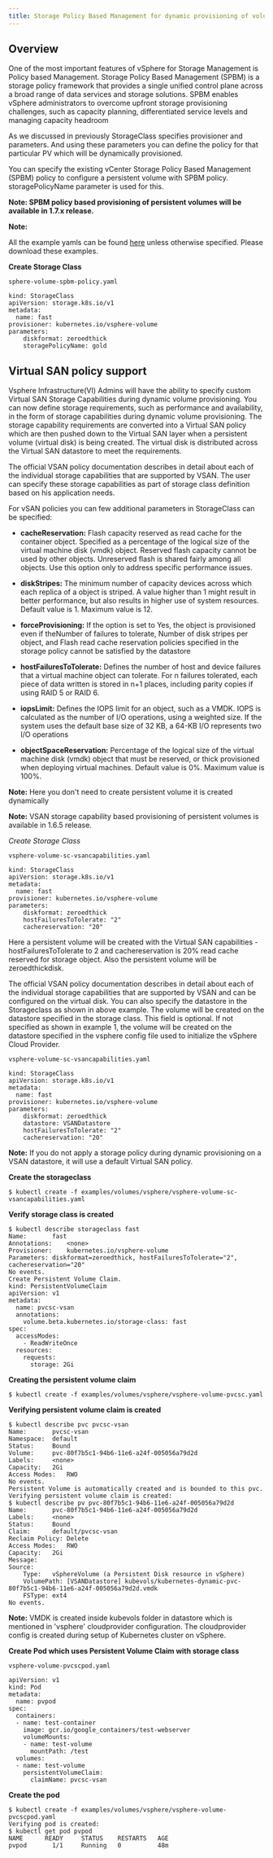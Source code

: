 ```yaml
---
title: Storage Policy Based Management for dynamic provisioning of volumes
---
```


## Overview

One of the most important features of vSphere for Storage Management is Policy based Management. Storage Policy Based Management (SPBM) is a storage policy framework that provides a single unified control plane across a broad range of data services and storage solutions. SPBM enables vSphere administrators to overcome upfront storage provisioning challenges, such as capacity planning, differentiated service levels and managing capacity headroom
 
As we discussed in previously StorageClass specifies provisioner and parameters. And using these parameters you can define the policy for that particular PV which will be dynamically provisioned. 
 
You can specify the existing vCenter Storage Policy Based Management (SPBM) policy to configure a persistent volume with SPBM policy. storagePolicyName parameter is used for this.
 
**Note: SPBM policy based provisioning of persistent volumes will be available in 1.7.x release.**

**Note:**

All the example yamls can be found [here](https://github.com/kubernetes/kubernetes/tree/master/examples/volumes/vsphere) unless otherwise specified. Please download these examples.

**Create Storage Class**

```
sphere-volume-spbm-policy.yaml

kind: StorageClass
apiVersion: storage.k8s.io/v1
metadata:
  name: fast
provisioner: kubernetes.io/vsphere-volume
parameters:
    diskformat: zeroedthick
    storagePolicyName: gold
```

## Virtual SAN policy support

Vsphere Infrastructure(VI) Admins will have the ability to specify custom Virtual SAN Storage Capabilities during dynamic volume provisioning. You can now define storage requirements, such as performance and availability, in the form of storage capabilities during dynamic volume provisioning. The storage capability requirements are converted into a Virtual SAN policy which are then pushed down to the Virtual SAN layer when a persistent volume (virtual disk) is being created. The virtual disk is distributed across the Virtual SAN datastore to meet the requirements.

The official VSAN policy documentation describes in detail about each of the individual storage capabilities that are supported by VSAN. The user can specify these storage capabilities as part of storage class definition based on his application needs.
 
For vSAN policies you can few additional parameters in StorageClass can be specified:

* **cacheReservation:** Flash capacity reserved as read cache for the container object. Specified as a percentage of the logical size of the virtual machine disk (vmdk) object. Reserved flash capacity cannot be used by other objects. Unreserved flash is shared fairly among all objects. Use this option only to address specific performance issues.

* **diskStripes:** The minimum number of capacity devices across which each replica of a object is striped. A value higher than 1 might result in better performance, but also results in higher use of system resources. Default value is 1. Maximum value is 12.

* **forceProvisioning:** If the option is set to Yes, the object is provisioned even if theNumber of failures to tolerate, Number of disk stripes per object, and Flash read cache reservation policies specified in the storage policy cannot be satisfied by the datastore

* **hostFailuresToTolerate:** Defines the number of host and device failures that a virtual machine object can tolerate. For n failures tolerated, each piece of data written is stored in n+1 places, including parity copies if using RAID 5 or RAID 6.

* **iopsLimit:** Defines the IOPS limit for an object, such as a VMDK. IOPS is calculated as the number of I/O operations, using a weighted size. If the system uses the default base size of 32 KB, a 64-KB I/O represents two I/O operations

* **objectSpaceReservation:** Percentage of the logical size of the virtual machine disk (vmdk) object that must be reserved, or thick provisioned when deploying virtual machines. Default value is 0%. Maximum value is 100%.
 
 
**Note:** Here you don't need to create persistent volume it is created dynamically

**Note:** VSAN storage capability based provisioning of persistent volumes is available in 1.6.5 release.


*Create Storage Class*

```
vsphere-volume-sc-vsancapabilities.yaml

kind: StorageClass
apiVersion: storage.k8s.io/v1
metadata:
  name: fast
provisioner: kubernetes.io/vsphere-volume
parameters:
    diskformat: zeroedthick
    hostFailuresToTolerate: "2"
    cachereservation: "20"
```

Here a persistent volume will be created with the Virtual SAN capabilities - hostFailuresToTolerate to 2 and cachereservation is 20% read cache reserved for storage object. Also the persistent volume will be zeroedthickdisk.  

The official VSAN policy documentation describes in detail about each of the individual storage capabilities that are supported by VSAN and can be configured on the virtual disk.
You can also specify the datastore in the Storageclass as shown in above example. The volume will be created on the datastore specified in the storage class. This field is optional. If not specified as shown in example 1, the volume will be created on the datastore specified in the vsphere config file used to initialize the vSphere Cloud Provider.

```
vsphere-volume-sc-vsancapabilities.yaml

kind: StorageClass
apiVersion: storage.k8s.io/v1
metadata:
  name: fast
provisioner: kubernetes.io/vsphere-volume
parameters:
    diskformat: zeroedthick
    datastore: VSANDatastore
    hostFailuresToTolerate: "2"
    cachereservation: "20"
```

**Note:** If you do not apply a storage policy during dynamic provisioning on a VSAN datastore, it will use a default Virtual SAN policy.

**Create the storageclass**

```
$ kubectl create -f examples/volumes/vsphere/vsphere-volume-sc-vsancapabilities.yaml
```

**Verify storage class is created**

```
$ kubectl describe storageclass fast
Name:		fast
Annotations:	<none>
Provisioner:	kubernetes.io/vsphere-volume
Parameters:	diskformat=zeroedthick, hostFailuresToTolerate="2", cachereservation="20"
No events.
Create Persistent Volume Claim.
kind: PersistentVolumeClaim
apiVersion: v1
metadata:
  name: pvcsc-vsan
  annotations:
    volume.beta.kubernetes.io/storage-class: fast
spec:
  accessModes:
    - ReadWriteOnce
  resources:
    requests:
      storage: 2Gi
 ```

**Creating the persistent volume claim**

```
$ kubectl create -f examples/volumes/vsphere/vsphere-volume-pvcsc.yaml
```

**Verifying persistent volume claim is created**

```
$ kubectl describe pvc pvcsc-vsan
Name:		pvcsc-vsan
Namespace:	default
Status:		Bound
Volume:		pvc-80f7b5c1-94b6-11e6-a24f-005056a79d2d
Labels:		<none>
Capacity:	2Gi
Access Modes:	RWO
No events.
Persistent Volume is automatically created and is bounded to this pvc.
Verifying persistent volume claim is created:
$ kubectl describe pv pvc-80f7b5c1-94b6-11e6-a24f-005056a79d2d
Name:		pvc-80f7b5c1-94b6-11e6-a24f-005056a79d2d
Labels:		<none>
Status:		Bound
Claim:		default/pvcsc-vsan
Reclaim Policy:	Delete
Access Modes:	RWO
Capacity:	2Gi
Message:
Source:
    Type:	vSphereVolume (a Persistent Disk resource in vSphere)
    VolumePath:	[VSANDatastore] kubevols/kubernetes-dynamic-pvc-80f7b5c1-94b6-11e6-a24f-005056a79d2d.vmdk
    FSType:	ext4
No events.
```

**Note:** VMDK is created inside kubevols folder in datastore which is mentioned in 'vsphere' cloudprovider configuration. The cloudprovider config is created during setup of Kubernetes cluster on vSphere.

**Create Pod which uses Persistent Volume Claim with storage class**

```
vsphere-volume-pvcscpod.yaml

apiVersion: v1
kind: Pod
metadata:
  name: pvpod
spec:
  containers:
  - name: test-container
    image: gcr.io/google_containers/test-webserver
    volumeMounts:
    - name: test-volume
      mountPath: /test
  volumes:
  - name: test-volume
    persistentVolumeClaim:
      claimName: pvcsc-vsan
 ```

**Create the pod**

```
$ kubectl create -f examples/volumes/vsphere/vsphere-volume-pvcscpod.yaml
Verifying pod is created:
$ kubectl get pod pvpod
NAME      READY     STATUS    RESTARTS   AGE
pvpod       1/1     Running   0          48m
```
